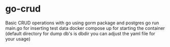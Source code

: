 # go-crud
Basic CRUD operations with go using gorm package and postgres
go run main.go for inserting test data
docker compose up for starting the container (default directory for dump db's is dbdir you can adjust the yaml file for your usage)

